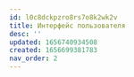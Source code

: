 ```yaml
---
id: l0c8dckpzro8rs7o8k2wk2v
title: Интерфейс пользователя
desc: ''
updated: 1656740934508
created: 1656699381783
nav_order: 2
---
```


